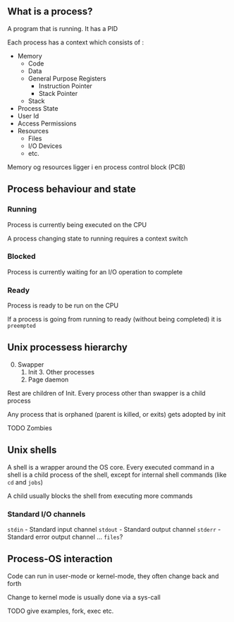 ## What is a process?
A program that is running. It has a PID

Each process has a context which consists of :
- Memory
	- Code
	- Data
	- General Purpose Registers
		- Instruction Pointer
		- Stack Pointer
	- Stack
- Process State
- User Id
- Access Permissions
- Resources
	- Files
	- I/O Devices
	- etc.

Memory og resources ligger i en process control block (PCB)


## Process behaviour and state
### Running
Process is currently being executed on the CPU

A process changing state to running requires a context switch

### Blocked
Process is currently waiting for an I/O operation to complete

### Ready
Process is ready to be run on the CPU

If a process is going from running to ready (without being completed) it is `preempted`

## Unix processess hierarchy
0. Swapper
	1. Init
		3. Other processes
	2. Page daemon

Rest are children of Init.
Every process other than swapper is a child process

Any process that is orphaned (parent is killed, or exits) gets adopted by init

TODO
Zombies

## Unix shells
A shell is a wrapper around the OS core.
Every executed command in a shell is a child process of the shell,
except for internal shell commands (like `cd` and `jobs`)

A child usually blocks the shell from executing more commands

### Standard I/O channels
`stdin` - Standard input channel
`stdout` - Standard output channel
`stderr` - Standard error output channel
...
`files`?

## Process-OS interaction
Code can run in user-mode or kernel-mode, they often change back and forth

Change to kernel mode is usually done via a sys-call

TODO
give examples, fork, exec etc.